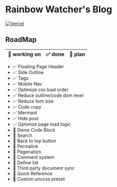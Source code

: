 # Rainbow Watcher's Blog

[![Vercel](https://vercelbadge.vercel.app/api/rainbowatcher/blog)](https://vercel.com/rainbowatcher/blog-v2)

## RoadMap

| 🚧 working on | ✅ done | 🎯 plan |
| ------------ | ------ | ------ |

- ✅ Floating Page Header
- ✅ Side Outline
- ✅ Tags
- ✅ Mobile Nav
- ✅ Optimize css load order
- ✅ Reduce outline/code dom level
- ✅ Reduce font size
- ✅ Code copy
- ✅ Mermaid
- ✅ Hide post
- ✅ Optimize page load logic
- 🚧 Demo Code Block
- 🎯 Search
- 🎯 Back to top button
- 🎯 Permalink
- 🎯 Pagenation
- 🎯 Comment system
- 🎯 Define list
- 🎯 Third party document sync
- 🎯 Quick Reference
- 🎯 Custom unocss preset
